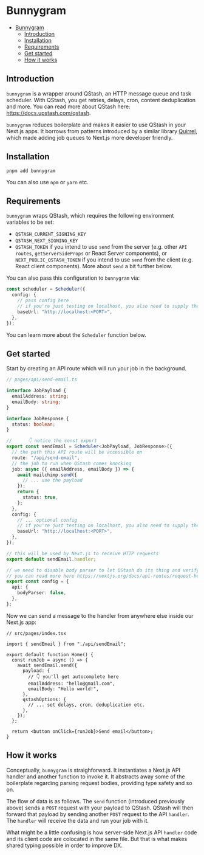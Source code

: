 # Bunnygram

- [Bunnygram](#bunnygram)
  - [Introduction](#introduction)
  - [Installation](#installation)
  - [Requirements](#requirements)
  - [Get started](#get-started)
  - [How it works](#how-it-works)

## Introduction

`bunnygram` is a wrapper around QStash, an HTTP message queue and task scheduler. With QStash, you get retries, delays, cron, content deduplication and more. You can read more about QStash here: <https://docs.upstash.com/qstash>.

`bunnygram` reduces boilerplate and makes it easier to use QStash in your Next.js apps. It borrows from patterns introduced by a similar library [Quirrel](https://github.com/quirrel-dev/quirrel), which made adding job queues to Next.js more developer friendly.

## Installation

```
pnpm add bunnygram
```

You can also use `npm` or `yarn` etc.

## Requirements

`bunnygram` wraps QStash, which requires the following environment variables to be set:

- `QSTASH_CURRENT_SIGNING_KEY`
- `QSTASH_NEXT_SIGNING_KEY`
- `QSTASH_TOKEN` if you intend to use `send` from the server (e.g. other `API routes`, `getServerSideProps` or React Server components), or `NEXT_PUBLIC_QSTASH_TOKEN` if you intend to use `send` from the client (e.g. React client components). More about `send` a bit further below.

You can also pass this configuration to `bunnygram` via:

```ts
const scheduler = Scheduler({
  config: {
    // pass config here
    // if you're just testing on localhost, you also need to supply the baseUrl here:
    baseUrl: "http://localhost:<PORT>",
  },
});
```

You can learn more about the `Scheduler` function below.

## Get started

Start by creating an API route which will run your job in the background.

```ts
// pages/api/send-email.ts

interface JobPayload {
  emailAddress: string;
  emailBody: string;
}

interface JobResponse {
  status: boolean;
}

//      👇 notice the const export
export const sendEmail = Scheduler<JobPayload, JobResponse>({
  // the path this API route will be accessible on
  route: "/api/send-email",
  // the job to run when QStash comes knocking
  job: async ({ emailAddress, emailBody }) => {
    await mailchimp.send({
      // ... use the payload
    });
    return {
      status: true,
    };
  },
  config: {
    // ... optional config
    // if you're just testing on localhost, you also need to supply the baseUrl here:
    baseUrl: "http://localhost:<PORT>",
  },
});

// this will be used by Next.js to receive HTTP requests
export default sendEmail.handler;

// we need to disable body parser to let QStash do its thing and verify the raw request
// you can read more here https://nextjs.org/docs/api-routes/request-helpers
export const config = {
  api: {
    bodyParser: false,
  },
};
```

Now we can send a message to the handler from anywhere else inside our Next.js app:

```tsx
// src/pages/index.tsx

import { sendEmail } from "./api/sendEmail";

export default function Home() {
  const runJob = async () => {
    await sendEmail.send({
      payload: {
        // 👇 you'll get autocomplete here
        emailAddress: "hello@gmail.com",
        emailBody: "Hello world!",
      },
      qstashOptions: {
        // ... set delays, cron, deduplication etc.
      },
    });
  };

  return <button onClick={runJob}>Send email</button>;
}
```

## How it works

Conceptually, `bunnygram` is straighforward. It instantiates a Next.js API handler and another function to invoke it. It abstracts away some of the boilerplate regarding parsing request bodies, providing type safety and so on.

The flow of data is as follows. The `send` function (introduced previously above) sends a `POST` request with your payload to QStash. QStash will then forward that payload by sending another `POST` request to the API `handler`. The `handler` will receive the data and run your job with it.

What might be a little confusing is how server-side Next.js API `handler` code and its client code are colocated in the same file. But that is what makes shared typing possible in order to improve DX.
